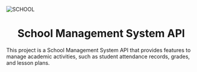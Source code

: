 ![SCHOOL](https://github.com/mrnazu/School-Management-System-API/assets/108541991/05eedb20-97a8-40eb-aafe-13f05006483a)

<h1 align="center">School Management System API</h1>

This project is a School Management System API that provides features to manage academic activities, such as student attendance records, grades, and lesson plans. 


